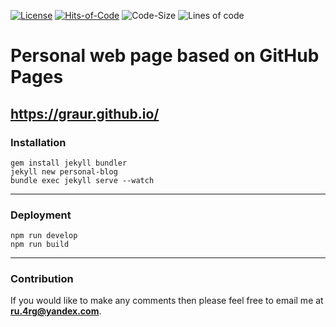 [![License](https://img.shields.io/badge/license-MIT-green.svg)](https://github.com/Graur/graur.github.io/blob/master/LICENSE.txt)
[![Hits-of-Code](https://hitsofcode.com/github/graur/eo-hamcrest)](https://hitsofcode.com/github/graur/graur.github.io/view)
![Code-Size](https://img.shields.io/github/languages/code-size/Graur/graur.github.io
)
![Lines of code](https://img.shields.io/tokei/lines/github/Graur/graur.github.io
)

# Personal web page based on GitHub Pages
https://graur.github.io/
---


### Installation

```
gem install jekyll bundler
jekyll new personal-blog
bundle exec jekyll serve --watch

```
---

### Deployment

```
npm run develop
npm run build

```
---

### Contribution

If you would like to make any comments then please feel free to email me at **ru.4rg@yandex.com**.
